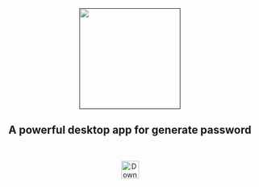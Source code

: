 <div align="center">
  <a href=""><img src="https://i.imgur.com/4pfDxSh.png" alt="" width="200px"></a>
<h2 align="center">A powerful desktop app for generate password
</div>
<br>
<p align="center">
    <a href="https://github.com/sanjaysunil/Electron-Boilerplate/generate">
        <img src="https://img.shields.io/badge/Use-Boilerplate-grey.svg"
            alt="Download latest release" height="35px">
    </a>
</p>

